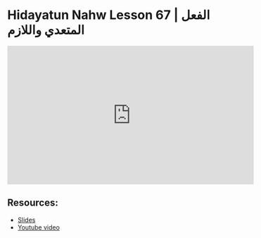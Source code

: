 # Hidayatun Nahw Lesson 67 | الفعل المتعدي واللازم            

<iframe width="560" height="315" src="https://www.youtube-nocookie.com/embed/A5Lbg9VFxHY?start=0" frameborder="0" allow="accelerometer; autoplay; encrypted-media; gyroscope; picture-in-picture" allowfullscreen="allowfullscreen"></iframe><BR>



## Resources:
- [Slides](https://github.com/arshare/resources_balagha_pdfs)
- [Youtube video](https://www.youtube.com/watch?v=A5Lbg9VFxHY&list=PLzn0qdi6JpdtdAyaM2yvvY1Yk9i4EpLHD&index=130)

